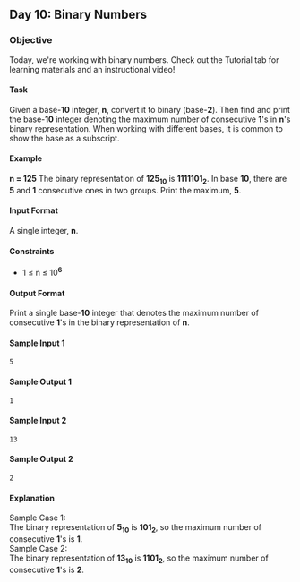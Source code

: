 ## Day 10: Binary Numbers
### Objective
Today, we're working with binary numbers. Check out the Tutorial tab for learning materials and an instructional video!

#### Task
Given a base-**10** integer, **n**, convert it to binary (base-**2**). Then find and print the base-**10** integer denoting the maximum number of consecutive **1**'s in **n**'s binary representation. When working with different bases, it is common to show the base as a subscript.

#### Example
**n = 125**
The binary representation of **125**<sub>**10**</sub> is **1111101**<sub>**2**</sub>. In base **10**, there are **5** and **1** consecutive ones in two groups. Print the maximum, **5**.

#### Input Format

A single integer, **n**.

#### Constraints
* 1 ≤ n ≤ 10<sup>**6**</sup>
#### Output Format

Print a single base-**10** integer that denotes the maximum number of consecutive **1**'s in the binary representation of **n**.

#### Sample Input 1

	5
#### Sample Output 1

	1
#### Sample Input 2

	13
#### Sample Output 2

	2
#### Explanation

Sample Case 1:<br/>
The binary representation of **5**<sub>**10**</sub> is **101**<sub>**2**</sub>, so the maximum number of consecutive **1**'s is **1**.
<br/>
Sample Case 2:<br/>
The binary representation of **13**<sub>**10**</sub> is **1101**<sub>**2**</sub>, so the maximum number of consecutive **1**'s is **2**.
